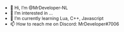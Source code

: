 - 👋 Hi, I’m @MrDeveloper-NL
- 👀 I’m interested in ...
- 🌱 I’m currently learning Lua, C++, Javascript
- 📫 How to reach me on Discord: MrDeveloper#7006
